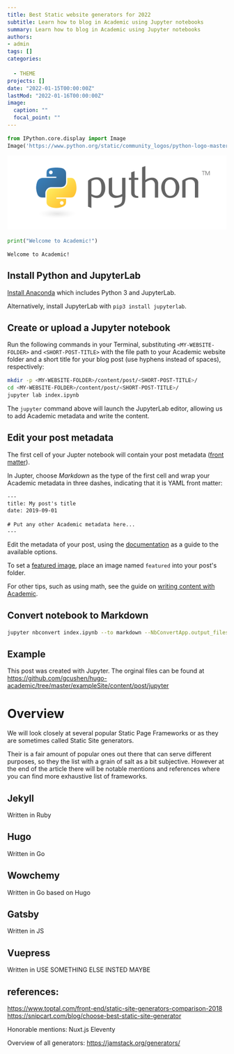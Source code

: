 ```yaml
---
title: Best Static website generators for 2022
subtitle: Learn how to blog in Academic using Jupyter notebooks
summary: Learn how to blog in Academic using Jupyter notebooks
authors:
- admin
tags: []
categories:
  
  - THEME
projects: []
date: "2022-01-15T00:00:00Z"
lastMod: "2022-01-16T00:00:00Z"
image:
  caption: ""
  focal_point: ""
---
```


```python
from IPython.core.display import Image
Image('https://www.python.org/static/community_logos/python-logo-master-v3-TM-flattened.png')
```




![png](./index_1_0.png)




```python
print("Welcome to Academic!")
```

    Welcome to Academic!


## Install Python and JupyterLab

[Install Anaconda](https://www.anaconda.com/distribution/#download-section) which includes Python 3 and JupyterLab.

Alternatively, install JupyterLab with `pip3 install jupyterlab`.

## Create or upload a Jupyter notebook

Run the following commands in your Terminal, substituting `<MY-WEBSITE-FOLDER>` and `<SHORT-POST-TITLE>` with the file path to your Academic website folder and a short title for your blog post (use hyphens instead of spaces), respectively:

```bash
mkdir -p <MY-WEBSITE-FOLDER>/content/post/<SHORT-POST-TITLE>/
cd <MY-WEBSITE-FOLDER>/content/post/<SHORT-POST-TITLE>/
jupyter lab index.ipynb
```

The `jupyter` command above will launch the JupyterLab editor, allowing us to add Academic metadata and write the content.

## Edit your post metadata

The first cell of your Jupter notebook will contain your post metadata ([front matter](https://sourcethemes.com/academic/docs/front-matter/)).

In Jupter, choose _Markdown_ as the type of the first cell and wrap your Academic metadata in three dashes, indicating that it is YAML front matter: 

```
---
title: My post's title
date: 2019-09-01

# Put any other Academic metadata here...
---
```

Edit the metadata of your post, using the [documentation](https://sourcethemes.com/academic/docs/managing-content) as a guide to the available options.

To set a [featured image](https://sourcethemes.com/academic/docs/managing-content/#featured-image), place an image named `featured` into your post's folder.

For other tips, such as using math, see the guide on [writing content with Academic](https://sourcethemes.com/academic/docs/writing-markdown-latex/). 

## Convert notebook to Markdown

```bash
jupyter nbconvert index.ipynb --to markdown --NbConvertApp.output_files_dir=.
```

## Example

This post was created with Jupyter. The orginal files can be found at https://github.com/gcushen/hugo-academic/tree/master/exampleSite/content/post/jupyter

# Overview

We will look closely at several popular Static Page Frameworks or as they are sometimes called 
Static Site generators. 

Their is a fair amount of popular ones out there that can serve different purposes, so they the list
with a grain of salt as a bit subjective. However at the end of the article there will be notable mentions and references where you can find more exhaustive list of frameworks.


## Jekyll

Written in Ruby

## Hugo

Written in Go

## Wowchemy

Written in Go based on Hugo

## Gatsby

Written in JS

## Vuepress

Written in  USE SOMETHING ELSE INSTED MAYBE

## references:
https://www.toptal.com/front-end/static-site-generators-comparison-2018
https://snipcart.com/blog/choose-best-static-site-generator

Honorable mentions:
Nuxt.js
Eleventy

Overview of all generators: 
https://jamstack.org/generators/
